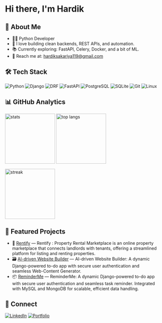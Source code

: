 # Hi there, I'm Hardik
## 💫 About Me
- 🧑‍💻 Python Developer
- 🚀 I love building clean backends, REST APIs, and automation.
- 📚 Currently exploring: FastAPI, Celery, Docker, and a bit of ML.
- 📨 Reach me at: hardiksakariya119@gmail.com

## 🛠 Tech Stack
![Python](https://img.shields.io/badge/-Python-3776AB?logo=python&logoColor=white)
![Django](https://img.shields.io/badge/-Django-092E20?logo=django&logoColor=white)
![DRF](https://img.shields.io/badge/-DRF-ff1709?logo=django&logoColor=white&label=Django%20REST)
![FastAPI](https://img.shields.io/badge/-FastAPI-009688?logo=fastapi&logoColor=white)
![PostgreSQL](https://img.shields.io/badge/-PostgreSQL-336791?logo=postgresql&logoColor=white)
![SQLite](https://img.shields.io/badge/-SQLite-003B57?logo=sqlite&logoColor=white)
![Git](https://img.shields.io/badge/-Git-F05032?logo=git&logoColor=white)
![Linux](https://img.shields.io/badge/-Linux-FCC624?logo=linux&logoColor=black)

## 📊 GitHub Analytics
<p>
  <img height="165" src="https://github-readme-stats.vercel.app/api?username=Hardik-Host&show_icons=true&hide_border=true" alt="stats" />
  <img height="165" src="https://github-readme-stats.vercel.app/api/top-langs/?username=Hardik-Host&layout=compact&hide_border=true" alt="top langs" />
</p>
<p>
  <img height="165" src="https://streak-stats.demolab.com?user=Hardik-Host&hide_border=true" alt="streak" />
</p>

## 🧩 Featured Projects
- 🔐 [Rentify](https://rentify-469s.onrender.com) — Rentify : Property Rental Marketplace is an online property marketplace that connects landlords with tenants, offering a streamlined platform for listing and renting properties.
- 🗃️ [AI-driven Website Builder](https://ai-content-builder.onrender.com) — AI-driven Website Builder: A dynamic Django-powered to-do app with secure user authentication and seamless Web-Content Generator.
- 📦 [ReminderMe](https://reminderme-celery.onrender.com) — ReminderMe: A dynamic Django-powered to-do app with secure user authentication and seamless task reminder. Integrated with MySQL and MongoDB for scalable, efficient data handling.

## 🤝 Connect
[![LinkedIn](https://img.shields.io/badge/LinkedIn-0A66C2?logo=linkedin&logoColor=white)](https://www.linkedin.com/in/hardik-sakariya-9b4a19362)
[![Portfolio](https://img.shields.io/badge/Portfolio-121212?logo=githubpages&logoColor=white)](https://hardik-host.github.io/Portfolio/)